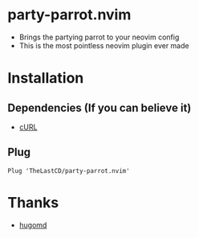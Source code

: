 # party-parrot.nvim
* Brings the partying parrot to your neovim config
* This is the most pointless neovim plugin ever made

# Installation
## Dependencies (If you can believe it) 
* [cURL](https://curl.se/)

## Plug

```Plug 'TheLastCD/party-parrot.nvim'```



# Thanks
* [hugomd](https://github.com/hugomd/parrot.live)
